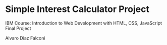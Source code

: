 # Simple Interest Calculator Project

IBM Course: Introduction to Web Development with HTML, CSS, JavaScript Final Project

Alvaro Diaz Falconi
